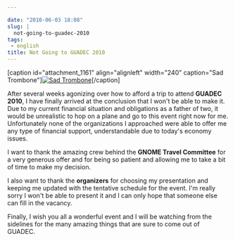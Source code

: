 ```yaml
---

date: "2010-06-03 18:08"
slug: |
  not-going-to-guadec-2010
tags:
 - english
title: Not Going to GUADEC 2010
---
```


\[caption id="attachment_1161" align="alignleft" width="240"
caption="Sad Trombone"\][![Sad
Trombone](http://www.ogmaciel.com/wp-content/uploads/2010/06/1369658074_a56ad5bad6_m.jpg)](http://www.ogmaciel.com/wp-content/uploads/2010/06/1369658074_a56ad5bad6_m.jpg)\[/caption\]

After several weeks agonizing over how to afford a trip to attend
**GUADEC 2010**, I have finally arrived at the conclusion that I won't
be able to make it. Due to my current financial situation and
obligations as a father of two, it would be unrealistic to hop on a
plane and go to this event right now for me. Unfortunately none of the
organizations I approached were able to offer me any type of financial
support, understandable due to today's economy issues.

I want to thank the amazing crew behind the **GNOME Travel Committee**
for a very generous offer and for being so patient and allowing me to
take a bit of time to make my decision.

I also want to thank the **organizers** for choosing my presentation and
keeping me updated with the tentative schedule for the event. I'm really
sorry I won't be able to present it and I can only hope that someone
else can fill in the vacancy.

Finally, I wish you all a wonderful event and I will be watching from
the sidelines for the many amazing things that are sure to come out of
GUADEC.
